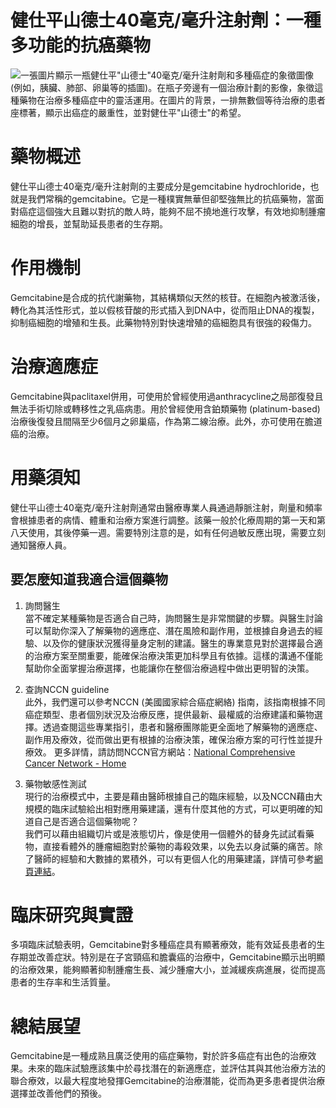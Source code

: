 # 健仕平山德士40毫克/毫升注射劑：一種多功能的抗癌藥物
![一張圖片顯示一瓶健仕平\"山德士\"40毫克/毫升注射劑和多種癌症的象徵圖像(例如，胰臟、肺部、卵巢等的插圖)。在瓶子旁邊有一個治療計劃的影像，象徵這種藥物在治療多種癌症中的靈活運用。在圖片的背景，一排無數個等待治療的患者座標著，顯示出癌症的嚴重性，並對健仕平\"山德士\"的希望。](None)

# 藥物概述

健仕平山德士40毫克/毫升注射劑的主要成分是gemcitabine hydrochloride，也就是我們常稱的gemcitabine。它是一種樸實無華但卻堅強無比的抗癌藥物，當面對癌症這個強大且難以對抗的敵人時，能夠不屈不撓地進行攻擊，有效地抑制腫瘤細胞的增長，並幫助延長患者的生存期。

# 作用機制

Gemcitabine是合成的抗代謝藥物，其結構類似天然的核苷。在細胞內被激活後，轉化為其活性形式，並以假核苷酸的形式插入到DNA中，從而阻止DNA的複製，抑制癌細胞的增殖和生長。此藥物特別對快速增殖的癌細胞具有很強的殺傷力。

# 治療適應症

Gemcitabine與paclitaxel併用，可使用於曾經使用過anthracycline之局部復發且無法手術切除或轉移性之乳癌病患。用於曾經使用含鉑類藥物 (platinum-based) 治療後復發且間隔至少6個月之卵巢癌，作為第二線治療。此外，亦可使用在膽道癌的治療。

# 用藥須知

健仕平山德士40毫克/毫升注射劑通常由醫療專業人員通過靜脈注射，劑量和頻率會根據患者的病情、體重和治療方案進行調整。該藥一般於化療周期的第一天和第八天使用，其後停藥一週。需要特別注意的是，如有任何過敏反應出現，需要立刻通知醫療人員。

## 要怎麼知道我適合這個藥物 

1. 詢問醫生  
當不確定某種藥物是否適合自己時，詢問醫生是非常關鍵的步驟。與醫生討論可以幫助你深入了解藥物的適應症、潛在風險和副作用，並根據自身過去的經驗、以及你的健康狀況獲得量身定制的建議。醫生的專業意見對於選擇最合適的治療方案至關重要，能確保治療決策更加科學且有依據。這樣的溝通不僅能幫助你全面掌握治療選擇，也能讓你在整個治療過程中做出更明智的決策。 

2. 查詢NCCN guideline  
此外，我們還可以參考NCCN (美國國家綜合癌症網絡) 指南，該指南根據不同癌症類型、患者個別狀況及治療反應，提供最新、最權威的治療建議和藥物選擇。透過查閱這些專業指引，患者和醫療團隊能更全面地了解藥物的適應症、副作用及療效，從而做出更有根據的治療決策，確保治療方案的可行性並提升療效。 
更多詳情，請訪問NCCN官方網站：[National Comprehensive Cancer Network - Home](https://www.nccn.org/)

3. 藥物敏感性測試  
現行的治療模式中，主要是藉由醫師根據自己的臨床經驗，以及NCCN藉由大規模的臨床試驗給出相對應用藥建議，還有什麼其他的方式，可以更明確的知道自己是否適合這個藥物呢？   
我們可以藉由組織切片或是液態切片，像是使用一個體外的替身先試試看藥物，直接看體外的腫瘤細胞對於藥物的毒殺效果，以免去以身試藥的痛苦。除了醫師的經驗和大數據的累積外，可以有更個人化的用藥建議，詳情可參考[網頁連結](https://info.cancerfree.io/)。

# 臨床研究與實證

多項臨床試驗表明，Gemcitabine對多種癌症具有顯著療效，能有效延長患者的生存期並改善症狀。特別是在子宮頸癌和膽囊癌的治療中，Gemcitabine顯示出明顯的治療效果，能夠顯著抑制腫瘤生長、減少腫瘤大小，並減緩疾病進展，從而提高患者的生存率和生活質量。

# 總結展望

Gemcitabine是一種成熟且廣泛使用的癌症藥物，對於許多癌症有出色的治療效果。未來的臨床試驗應該集中於尋找潛在的新適應症，並評估其與其他治療方法的聯合療效，以最大程度地發揮Gemcitabine的治療潛能，從而為更多患者提供治療選擇並改善他們的預後。
